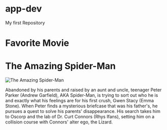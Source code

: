 # app-dev
My first Repository
# Favorite Movie
# The Amazing Spider-Man
![ The Amazing Spider-Man](https://encrypted-tbn1.gstatic.com/images?q=tbn:ANd9GcQnEi3TKfHxsAvT04Paw-a3rYUjRs19be4xI-Y2uI5DbLz-rft4)

Abandoned by his parents and raised by an aunt and uncle, teenager Peter Parker (Andrew Garfield), AKA Spider-Man, is trying to sort out who he is and exactly what his feelings are for his first crush, Gwen Stacy (Emma Stone). When Peter finds a mysterious briefcase that was his father's, he pursues a quest to solve his parents' disappearance. His search takes him to Oscorp and the lab of Dr. Curt Connors (Rhys Ifans), setting him on a collision course with Connors' alter ego, the Lizard.
